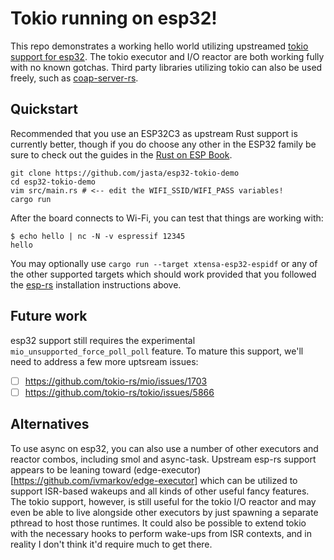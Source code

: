 # Tokio running on esp32!

This repo demonstrates a working hello world utilizing upstreamed [tokio support for esp32](https://github.com/tokio-rs/tokio/issues/5867).  The tokio executor and I/O reactor are both working fully with no known gotchas.  Third party libraries utilizing tokio can also be used freely, such as [coap-server-rs](https://github.com/jasta/coap-server-rs).

## Quickstart

Recommended that you use an ESP32C3 as upstream Rust support is currently better, though if you do choose any other in the ESP32 family be sure to check out the guides in the [Rust on ESP Book](https://esp-rs.github.io/book/installation/index.html).

```
git clone https://github.com/jasta/esp32-tokio-demo
cd esp32-tokio-demo
vim src/main.rs # <-- edit the WIFI_SSID/WIFI_PASS variables!
cargo run
```

After the board connects to Wi-Fi, you can test that things are working with:

```
$ echo hello | nc -N -v espressif 12345
hello
```

You may optionally use `cargo run --target xtensa-esp32-espidf` or any of the other supported targets which should work provided that you followed the [esp-rs](https://github.com/esp-rs) installation instructions above.

## Future work

esp32 support still requires the experimental `mio_unsupported_force_poll_poll` feature.  To mature this support, we'll need to address a few more uptsream issues:

- [ ] https://github.com/tokio-rs/mio/issues/1703
- [ ] https://github.com/tokio-rs/tokio/issues/5866

## Alternatives

To use async on esp32, you can also use a number of other executors and reactor combos, including smol and async-task.  Upstream esp-rs support appears to be leaning toward (edge-executor)[https://github.com/ivmarkov/edge-executor] which can be utilized to support ISR-based wakeups and all kinds of other useful fancy features.  The tokio support, however, is still useful for the tokio I/O reactor and may even be able to live alongside other executors by just spawning a separate pthread to host those runtimes.  It could also be possible to extend tokio with the necessary hooks to perform wake-ups from ISR contexts, and in reality I don't think it'd require much to get there.
